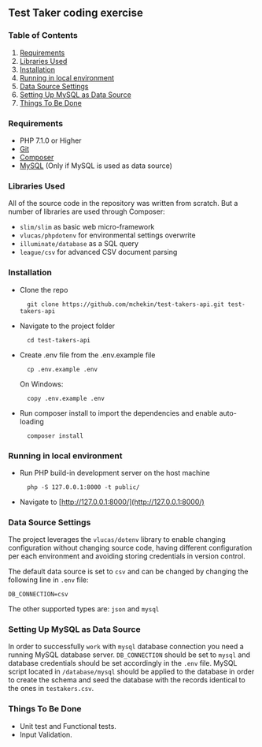 ## Test Taker coding exercise

### Table of Contents

1. [Requirements](#requirments)
2. [Libraries Used](#librariesused)
3. [Installation](#installation)
4. [Running in local environment](#runningindevelopmentenvironment)
5. [Data Source Settings](#datasourcesettings)
6. [Setting Up MySQL as Data Source](#settingupmysqlasdatasource)
7. [Things To Be Done](#thingstobedone)

<a name="requirements"></a>
### Requirements

- PHP 7.1.0 or Higher
- [Git](https://git-scm.com/)
- [Composer](https://getcomposer.org/)
- [MySQL](https://www.sqlite.org/) (Only if MySQL is used as data source)

<a name="librariesused"></a>
### Libraries Used
All of the source code in the repository was written from scratch.
But a number of libraries are used through Composer:

- `slim/slim` as basic web micro-framework
- `vlucas/phpdotenv` for environmental settings overwrite
- `illuminate/database` as a SQL query 
- `league/csv` for advanced CSV document parsing

<a name="installation"></a>
### Installation
- Clone the repo

        git clone https://github.com/mchekin/test-takers-api.git test-takers-api

- Navigate to the project folder

        cd test-takers-api

- Create .env file from the .env.example file

        cp .env.example .env
  
  On Windows:
  
        copy .env.example .env

- Run composer install to import the dependencies and enable auto-loading

        composer install
        
<a name="runningindevelopmentenvironment"></a>
### Running in local environment

- Run PHP build-in development server on the host machine

        php -S 127.0.0.1:8000 -t public/  

- Navigate to [http://127.0.0.1:8000/](http://127.0.0.1:8000/)
        
<a name="datasourcesettings"></a>
### Data Source Settings
The project leverages the `vlucas/dotenv` library to enable changing configuration without changing source code, 
having different configuration per each environment and avoiding storing credentials in version control.

The default data source is set to `csv` and can be changed by changing the following line in  `.env` file:

    DB_CONNECTION=csv

The other supported types are: `json` and `mysql`

<a name="settingupmysqlasdatasource"></a>
### Setting Up MySQL as Data Source
In order to successfully `work` with `mysql` database connection you need a running MySQL database server.
`DB_CONNECTION` should be set to `mysql` and database credentials should be set accordingly in the `.env` file.
MySQL script located in `/database/mysql` should be applied to the database in order to create the schema 
and seed the database with the records identical to the ones in `testakers.csv`.

<a name="thingstobedone"></a>
### Things To Be Done

- Unit test and Functional tests.
- Input Validation.